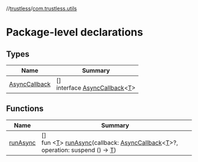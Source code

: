//[trustless](../../index.md)/[com.trustless.utils](index.md)

# Package-level declarations

## Types

| Name | Summary |
|---|---|
| [AsyncCallback](-async-callback/index.md) | []<br>interface [AsyncCallback](-async-callback/index.md)&lt;[T](-async-callback/index.md)&gt; |

## Functions

| Name | Summary |
|---|---|
| [runAsync](run-async.md) | []<br>fun &lt;[T](run-async.md)&gt; [runAsync](run-async.md)(callback: [AsyncCallback](-async-callback/index.md)&lt;[T](run-async.md)&gt;?, operation: suspend () -&gt; [T](run-async.md)) |
